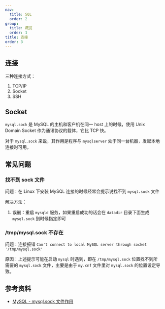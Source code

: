 ```yaml
---
nav:
  title: SQL
  order: 2
group:
  title: 概览
  order: 1
title: 连接
order: 3
---
```


## 连接

三种连接方式：

1. TCP/IP
2. Socket
3. SSH

## Socket

`mysql.sock` 是 MySQL 的主机和客户机在同一 host 上的时候，使用 Unix Domain Socket 作为通讯协议的载体，它比 TCP 快。

对于 `mysql.sock` 来说，其作用是程序与 `mysqlserver` 处于同一台机器，发起本地连接时可用。

## 常见问题

### 找不到 sock 文件

问题：在 Linux 下安装 MySQL 连接的时候经常会提示说找不到 `mysql.sock` 文件

解决方法：

1. 误删：重启 `mysqld` 服务，如果重启成功的话会在 `datadir` 目录下面生成 `mysql.sock` 到时候指定即可

### /tmp/mysql.sock 不存在

问题：连接报错 `Can't connect to local MySQL server through socket '/tmp/mysql.sock'`

原因：上述提示可能在启动 `mysql` 时遇到，即在 `/tmp/mysql.sock` 位置找不到所需要的 `mysql.sock` 文件，主要是由于 `my.cnf` 文件里对 `mysql.sock` 的位置设定导致。

## 参考资料

- [MySQL - mysql.sock 文件作用](https://www.jianshu.com/p/d6c1e3458ca9)
